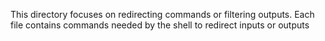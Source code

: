This directory focuses on redirecting commands or filtering outputs. Each file contains commands needed by the shell to redirect inputs or outputs
